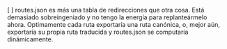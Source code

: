 [ ] routes.json es más una tabla de redirecciones que otra cosa. Está demasiado sobreingeniado y no tengo la energía para replanteármelo ahora. Optimamente cada ruta exportaría una ruta canónica, o, mejor aún, exportaría su propia ruta traducida y routes.json se computaría dinámicamente.
